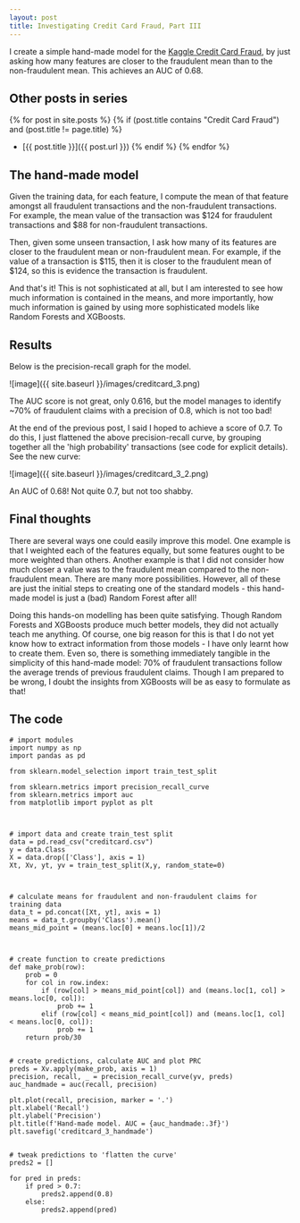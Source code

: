 ```yaml
---
layout: post
title: Investigating Credit Card Fraud, Part III
---
```


I create a simple hand-made model for the [Kaggle Credit Card Fraud](https://www.kaggle.com/mlg-ulb/creditcardfraud), by just asking how many features are closer to the fraudulent mean than to the non-fraudulent mean. This achieves an AUC of 0.68.


## Other posts in series
{% for post in site.posts %}
{% if (post.title contains "Credit Card Fraud") and (post.title != page.title) %}
* [{{ post.title }}]({{ post.url }})
{% endif %}
{% endfor %}



## The hand-made model
Given the training data, for each feature, I compute the mean of that feature amongst all fraudulent transactions and the non-fraudulent transactions. For example, the mean value of the transaction was $124 for fraudulent transactions and $88 for non-fraudulent transactions.

Then, given some unseen transaction, I ask how many of its features are closer to the fraudulent mean or non-fraudulent mean. For example, if the value of a transaction is $115, then it is closer to the fraudulent mean of $124, so this is evidence the transaction is fraudulent.

And that's it! This is not sophisticated at all, but I am interested to see how much information is contained in the means, and more importantly, how much information is gained by using more sophisticated models like Random Forests and XGBoosts. 



## Results
Below is the precision-recall graph for the model.

![image]({{ site.baseurl }}/images/creditcard_3.png)

The AUC score is not great, only 0.616, but the model manages to identify ~70% of fraudulent claims with a precision of 0.8, which is not too bad!

At the end of the previous post, I said I hoped to achieve a score of 0.7. To do this, I just flattened the above precision-recall curve, by grouping together all the 'high probability' transactions (see code for explicit details).  See the new curve:

![image]({{ site.baseurl }}/images/creditcard_3_2.png)

An AUC of 0.68! Not quite 0.7, but not too shabby.



## Final thoughts
There are several ways one could easily improve this model. One example is that I weighted each of the features equally, but some features ought to be more weighted than others.  Another example is that I did not consider how much closer a value was to the fraudulent mean compared to the non-fraudulent mean. There are many more possibilities. However, all of these are just the initial steps to creating one of the standard models - this hand-made model is just a (bad) Random Forest after all!

Doing this hands-on modelling has been quite satisfying. Though Random Forests and XGBoosts produce much better models, they did not actually teach me anything. Of course, one big reason for this is that I do not yet know how to extract information from those models - I have only learnt how to create them.  Even so, there is something immediately tangible in the simplicity of this hand-made model: 70% of fraudulent transactions follow the average trends of previous fraudulent claims. Though I am prepared to be wrong, I doubt the insights from XGBoosts will be as easy to formulate as that!


## The code
```
# import modules
import numpy as np
import pandas as pd

from sklearn.model_selection import train_test_split

from sklearn.metrics import precision_recall_curve
from sklearn.metrics import auc
from matplotlib import pyplot as plt



# import data and create train_test split
data = pd.read_csv("creditcard.csv")
y = data.Class
X = data.drop(['Class'], axis = 1)
Xt, Xv, yt, yv = train_test_split(X,y, random_state=0)



# calculate means for fraudulent and non-fraudulent claims for training data
data_t = pd.concat([Xt, yt], axis = 1)
means = data_t.groupby('Class').mean()
means_mid_point = (means.loc[0] + means.loc[1])/2



# create function to create predictions
def make_prob(row):
    prob = 0
    for col in row.index:
        if (row[col] > means_mid_point[col]) and (means.loc[1, col] > means.loc[0, col]):
            prob += 1
        elif (row[col] < means_mid_point[col]) and (means.loc[1, col] < means.loc[0, col]):
            prob += 1
    return prob/30


# create predictions, calculate AUC and plot PRC
preds = Xv.apply(make_prob, axis = 1)
precision, recall, _ = precision_recall_curve(yv, preds)
auc_handmade = auc(recall, precision)

plt.plot(recall, precision, marker = '.')
plt.xlabel('Recall')
plt.ylabel('Precision')
plt.title(f'Hand-made model. AUC = {auc_handmade:.3f}')
plt.savefig('creditcard_3_handmade')


# tweak predictions to 'flatten the curve'
preds2 = []

for pred in preds:
    if pred > 0.7:
        preds2.append(0.8)
    else:
        preds2.append(pred)


```


